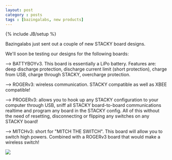 ```yaml
---
layout: post
category : posts
tags : [bazingalabs, new products]
---
```

{% include JB/setup %}



Bazingalabs just sent out a couple of new STACKY board designs. 



We'll soon be testing our designs for the following boards:


--> BATTYBOYv3. This board is essentially a LiPo battery. Features are: deep discharge protection,
discharge current limit (short protection), charge from USB, charge through STACKY, overcharge protection. 


--> ROGERv3: wireless communication. STACKY compatible as well as XBEE compatible! 


--> PROGERv3: allows you to hook up any STACKY configuration to your computer through USB, sniff all
STACKY board-to-board communications realtime and program any board in the STACKY config. All of this
without the need of resetting, disconnecting or flipping any switches on any STACKY board!


--> MITCHv3: short for "MITCH THE SWITCH". This board will allow you to switch high powers.
Combined with a ROGERv3 board that would make a wireless switch! 

<img src="http://bazingalabs.com//assets/themes/twitter/images/stacky.png">
